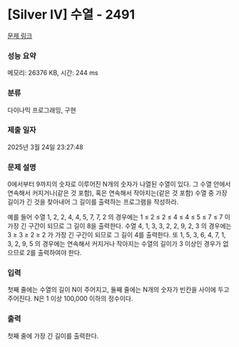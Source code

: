 # [Silver IV] 수열 - 2491 

[문제 링크](https://www.acmicpc.net/problem/2491) 

### 성능 요약

메모리: 26376 KB, 시간: 244 ms

### 분류

다이나믹 프로그래밍, 구현

### 제출 일자

2025년 3월 24일 23:27:48

### 문제 설명

<p>0에서부터 9까지의 숫자로 이루어진 N개의 숫자가 나열된 수열이 있다. 그 수열 안에서 연속해서 커지거나(같은 것 포함), 혹은 연속해서 작아지는(같은 것 포함) 수열 중 가장 길이가 긴 것을 찾아내어 그 길이를 출력하는 프로그램을 작성하라. </p>

<p>예를 들어 수열 1, 2, 2, 4, 4, 5, 7, 7, 2 의 경우에는 1 ≤ 2 ≤ 2 ≤ 4 ≤ 4 ≤ 5 ≤ 7 ≤ 7 이 가장 긴 구간이 되므로 그 길이 8을 출력한다. 수열 4, 1, 3, 3, 2, 2, 9, 2, 3 의 경우에는 3 ≥ 3 ≥ 2 ≥ 2 가 가장 긴 구간이 되므로 그 길이 4를 출력한다. 또 1, 5, 3, 6, 4, 7, 1, 3, 2, 9, 5 의 경우에는 연속해서 커지거나 작아지는 수열의 길이가 3 이상인 경우가 없으므로 2를 출력하여야 한다.</p>

### 입력 

 <p>첫째 줄에는 수열의 길이 N이 주어지고, 둘째 줄에는 N개의 숫자가 빈칸을 사이에 두고 주어진다. N은 1 이상 100,000 이하의 정수이다.</p>

### 출력 

 <p>첫째 줄에 가장 긴 길이를 출력한다.</p>

